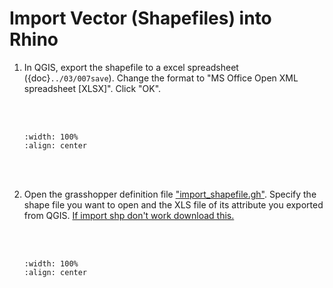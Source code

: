 # Import Vector (Shapefiles) into Rhino

1. In QGIS, export the shapefile to a excel spreadsheet ({doc}`../03/007save`). Change the format to "MS Office Open XML spreadsheet [XLSX]". Click "OK".

    <br/><br/>
    ```{image} ../../_static/020workflow111/img1.png
    :width: 100%
    :align: center
    ```
    <br/><br/>

2. Open the grasshopper definition file <a href="https://drive.google.com/file/d/1c3jJr5xHs2QVqXD0DyHOaqr01xD1JNmw/view?usp=sharing" target="_blank">"import_shapefile.gh"</a>. Specify the shape file you want to open and the XLS file of its attribute you exported from QGIS. <a href="https://www.microsoft.com/en-us/download/details.aspx?id=13255" target="_blank">If import shp don't work download this.</a>

    <br/><br/>
    ```{image} ../../_static/020workflow111/img2.png
    :width: 100%
    :align: center
    ```
    <br/><br/>
